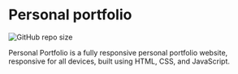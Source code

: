 # Personal portfolio

![GitHub repo size](https://img.shields.io/github/repo-size/codewithsadee/vcard-personal-portfolio)

Personal Portfolio is a fully responsive personal portfolio website, responsive for all devices, built using HTML, CSS, and JavaScript.


